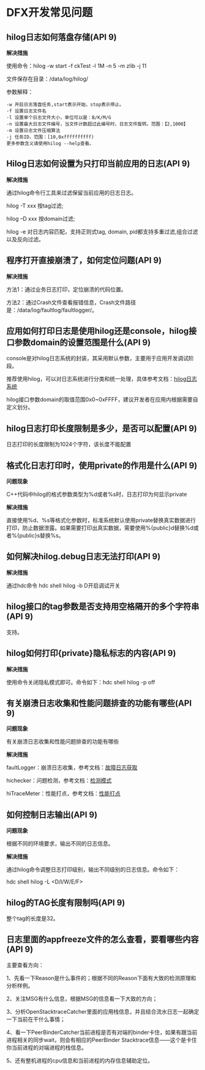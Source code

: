 # DFX开发常见问题


## hilog日志如何落盘存储(API 9)

**解决措施**

使用命令：hilog -w start -f ckTest -l 1M -n 5 -m zlib -j 11

文件保存在目录：/data/log/hilog/

参数解释：

```
-w 开启日志落盘任务,start表示开始，stop表示停止。
-f 设置日志文件名
-l 设置单个日志文件大小，单位可以是：B/K/M/G
-n 设置最大日志文件编号，当文件计数超过此编号时，日志文件旋转。范围：【2,1000】
-m 设置日志文件压缩算法
-j 任务ID，范围：[10,0xffffffffff)
更多参数含义请使用hilog --help查看。
```


## Hilog日志如何设置为只打印当前应用的日志(API 9)

**解决措施**

通过hilog命令行工具来过滤保留当前应用的日志日志。

hilog -T xxx 按tag过滤;

hilog –D xxx 按domain过滤;

hilog -e 对日志内容匹配，支持正则式tag, domain, pid都支持多重过滤,组合过滤以及反向过滤。


## 程序打开直接崩溃了，如何定位问题(API 9)

**解决措施**

方法1：通过业务日志打印，定位崩溃的代码位置。

方法2：通过Crash文件查看报错信息，Crash文件路径是：/data/log/faultlog/faultlogger/。


## 应用如何打印日志是使用hilog还是console，hilog接口参数domain的设置范围是什么(API 9)

console是对hilog日志系统的封装，其采用默认参数，主要用于应用开发调试阶段。

推荐使用hilog，可以对日志系统进行分类和统一处理，具体参考文档：[hilog日志系统](../reference/apis-performance-analysis-kit/js-apis-hilog.md)

hilog接口参数domain的取值范围0x0~0xFFFF，建议开发者在应用内根据需要自定义划分。


## hilog日志打印长度限制是多少，是否可以配置(API 9)

日志打印的长度限制为1024个字符，该长度不能配置


## 格式化日志打印时，使用private的作用是什么(API 9)

**问题现象**

C++代码中hilog的格式参数类型为%d或者%s时，日志打印为何显示private

**解决措施**

直接使用%d、%s等格式化参数时，标准系统默认使用private替换真实数据进行打印，防止数据泄露。如果需要打印出真实数据，需要使用%{public}d替换%d或者%{public}s替换%s。


## 如何解决hilog.debug日志无法打印(API 9)

**解决措施**

通过hdc命令 hdc shell hilog -b D开启调试开关


## hilog接口的tag参数是否支持用空格隔开的多个字符串(API 9)

支持。


## hilog如何打印{private}隐私标志的内容(API 9)

**解决措施**

使用命令关闭隐私模式即可。命令如下：hdc shell hilog -p off


## 有关崩溃日志收集和性能问题排查的功能有哪些(API 9)

**问题现象**

有关崩溃日志收集和性能问题排查的功能有哪些

**解决措施**

faultLogger：崩溃日志收集，参考文档：[故障日志获取](../reference/apis-performance-analysis-kit/js-apis-faultLogger.md)

hichecker：问题检测，参考文档：[检测模式](../reference/apis-performance-analysis-kit/js-apis-hichecker.md)

hiTraceMeter：性能打点，参考文档：[性能打点](../reference/apis-performance-analysis-kit/js-apis-hitracemeter.md)


## 如何控制日志输出(API 9)

**问题现象**

根据不同的环境要求，输出不同的日志信息。

**解决措施**

通过hilog命令调整日志打印级别，输出不同级别的日志信息。命令如下：

hdc shell hilog -L &lt;D/I/W/E/F&gt;


## hilog的TAG长度有限制吗(API 9)

整个tag的长度是32。


## 日志里面的appfreeze文件的怎么查看，要看哪些内容(API 9)

主要查看方向：

1、先看一下Reason是什么事件的；根据不同的Reason下面有大致的检测原理和分析样例。

2、关注MSG有什么信息，根据MSG的信息看一下大致的方向；

3、分析OpenStacktraceCatcher里面的应用栈信息，并且结合流水日志一起确定一下当前在干什么事情；

4、看一下PeerBinderCatcher当前进程是否有对端的binder卡住，如果有跟当前进程相关的同步wait，则会有相应的PeerBinder Stacktrace信息——这个是卡住你当前进程的对端进程的栈信息。

5、还有整机进程的cpu信息和当前进程的内存信息辅助定位。
